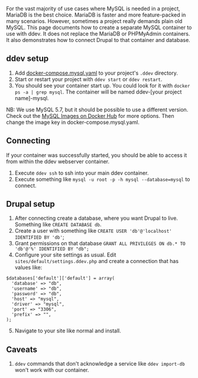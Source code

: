 For the vast majority of use cases where MySQL is needed in a project, MariaDB is the best choice. MariaDB is faster and more feature-packed in many scenarios. However, sometimes a project really demands plain old MySQL.
This page documents how to create a separate MySQL container to use with ddev. It does not
replace the MariaDB or PHPMyAdmin containers. It also demonstrates how to connect Drupal to that container and database.

## ddev setup
1. Add [docker-compose.mysql.yaml](docker-compose.mysql.yaml) to your  project's `.ddev` directory.
2. Start or restart your project with `ddev start` or `ddev restart`.
3. You should see your container start up. You could look for it with `docker ps -a | grep mysql`. The container will be named ddev-[your project name]-mysql.

NB: We use MySQL 5.7, but it should be possible to use a different version. Check out the [MySQL Images on Docker Hub](https://hub.docker.com/_/mysql) for more options. Then change the image key in docker-compose.mysql.yaml.

## Connecting
If your container was successfully started, you should be able to access it from within the ddev webserver container.
1. Execute `ddev ssh` to ssh into your main ddev container.
2. Execute  something like `mysql -u root -p -h mysql --database=mysql` to connect.

## Drupal setup
1. After connecting create a database, where you want Drupal to live.
Something like `CREATE DATABASE db`.
2. Create a user with something like `CREATE USER 'db'@'localhost' IDENTIFIED BY 'db'`;
3. Grant permissions on that database `GRANT ALL PRIVILEGES ON db.* TO 'db'@'%' IDENTIFIED BY "db";`
4. Configure your site settings as usual. Edit `sites/default/settings.ddev.php` and create a connection that has values like:

```
$databases['default']['default'] = array(
  'database' => "db",
  'username' => "db",
  'password' => "db",
  'host' => "mysql",
  'driver' => "mysql",
  'port' => "3306",
  'prefix' => "",
);
```

5. Navigate to your site like normal and install.

## Caveats
1. `ddev` commands that don't acknowledge a service like `ddev import-db` won't work with our container.

